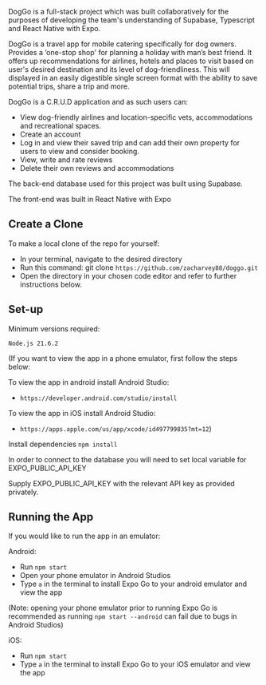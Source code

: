 DogGo is a full-stack project which was built collaboratively for the purposes of developing the team's understanding of Supabase, Typescript and React Native with Expo.

DogGo is a travel app for mobile catering specifically for dog owners. Provides a ‘one-stop shop' for planning a holiday with man’s best friend. It offers up recommendations for airlines, hotels and places to visit based on user's desired destination and its level of dog-friendliness. This will displayed in an easily digestible single screen format with the ability to save potential trips, share a trip and more.

DogGo is a C.R.U.D application and as such users can:

- View dog-friendly airlines and location-specific vets, accommodations and recreational spaces.
- Create an account
- Log in and view their saved trip and can add their own property for users to view and consider booking.
- View, write and rate reviews 
- Delete their own reviews and accommodations

The back-end database used for this project was built using Supabase.

The front-end was built in React Native with Expo

## Create a Clone


To make a local clone of the repo for yourself:

- In your terminal, navigate to the desired directory
- Run this command: git clone `https://github.com/zacharvey88/doggo.git`
- Open the directory in your chosen code editor and refer to further instructions below.

## Set-up

Minimum versions required:

`Node.js 21.6.2`

(If you want to view the app in a phone emulator, first follow the steps below:

To view the app in android install Android Studio:

- `https://developer.android.com/studio/install`

To view the app in iOS install Android Studio:

- `https://apps.apple.com/us/app/xcode/id497799835?mt=12`)



Install dependencies `npm install`

In order to connect to the database you will need to set local variable for EXPO_PUBLIC_API_KEY

Supply EXPO_PUBLIC_API_KEY with the relevant API key as provided privately.

## Running the App

If you would like to run the app in an emulator:

Android:
- Run `npm start` 
- Open your phone emulator in Android Studios
- Type `a` in the terminal to install Expo Go to your android emulator and view the app

(Note: opening your phone emulator prior to running Expo Go is recommended as running `npm start --android` can fail due to bugs in Android Studios)

iOS:
- Run `npm start` 
- Type `a` in the terminal to install Expo Go to your iOS emulator and view the app

